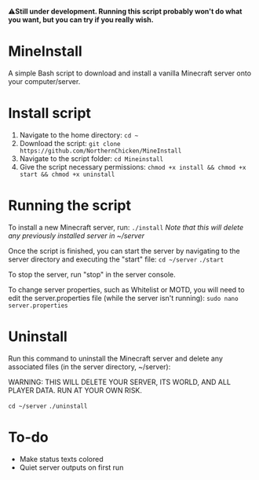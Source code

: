 ⚠️**Still under development. Running this script probably won't do what you want, but you can try if you really wish.**

# MineInstall
A simple Bash script to download and install a vanilla Minecraft server onto your computer/server.

# Install script
1. Navigate to the home directory: ```cd ~```
2. Download the script: ```git clone https://github.com/NorthernChicken/MineInstall```
3. Navigate to the script folder: ```cd Mineinstall```
4. Give the script necessary permissions: ```chmod +x install && chmod +x start && chmod +x uninstall```

# Running the script
To install a new Minecraft server, run:
```./install```
*Note that this will delete any previously installed server in ~/server*

Once the script is finished, you can start the server by navigating to the server directory and executing the "start" file:
```cd ~/server```
```./start```

To stop the server, run "stop" in the server console.

To change server properties, such as Whitelist or MOTD, you will need to edit the server.properties file (while the server isn't running):
```sudo nano server.properties```

# Uninstall
Run this command to uninstall the Minecraft server and delete any associated files (in the server directory, ~/server):

WARNING: THIS WILL DELETE YOUR SERVER, ITS WORLD, AND ALL PLAYER DATA. RUN AT YOUR OWN RISK.

```cd ~/server```
```./uninstall```

# To-do
* Make status texts colored
* Quiet server outputs on first run
